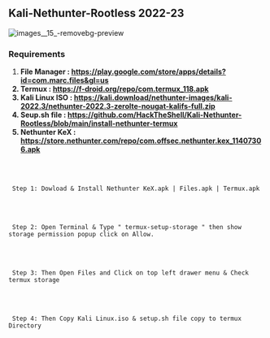 <h2>Kali-Nethunter-Rootless 2022-23</h2>

![images__15_-removebg-preview](https://user-images.githubusercontent.com/112896690/188809375-a1f5bb0b-fe0b-46c0-9791-35c07bcf42d1.png)

<h3> Requirements </h3>

1. <B> File Manager : https://play.google.com/store/apps/details?id=com.marc.files&gl=us
2. Termux : https://f-droid.org/repo/com.termux_118.apk
3. Kali Linux ISO : https://kali.download/nethunter-images/kali-2022.3/nethunter-2022.3-zerolte-nougat-kalifs-full.zip
4. Seup.sh file : https://github.com/HackTheShell/Kali-Nethunter-Rootless/blob/main/install-nethunter-termux
5. Nethunter KeX : https://store.nethunter.com/repo/com.offsec.nethunter.kex_11407306.apk
</b>

<br>
<br>
     
     Step 1: Dowload & Install Nethunter KeX.apk | Files.apk | Termux.apk
<br>
<br> 
     
     Step 2: Open Terminal & Type " termux-setup-storage " then show storage permission popup click on Allow.
<br>
<br>

     Step 3: Then Open Files and Click on top left drawer menu & Check termux storage
<br>
<br>
 
     Step 4: Then Copy Kali Linux.iso & setup.sh file copy to termux Directory
